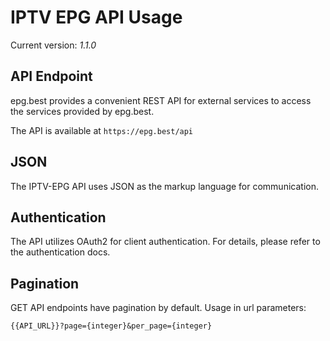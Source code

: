 # IPTV EPG API Usage
Current version: *1.1.0*

## API Endpoint
epg.best provides a convenient REST API for external services to access the services provided by epg.best.

The API is available at `https://epg.best/api`

## JSON
The IPTV-EPG API uses JSON as the markup language for communication. 

## Authentication
The API utilizes OAuth2 for client authentication. For details, please refer to the authentication docs.

## Pagination

GET API endpoints have pagination by default. Usage in url parameters:

`{{API_URL}}?page={integer}&per_page={integer}`